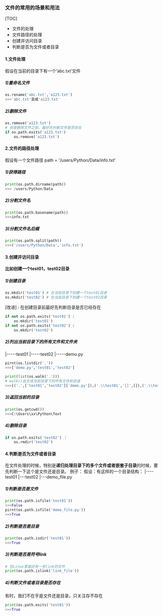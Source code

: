 ### 文件的常用的场景和用法

[TOC]

- 文件的处理
- 文件路径的处理
- 创建并访问目录
- 判断是否为文件或者目录

#### 1.文件处理
假设在当前的目录下有一个‘abc.txt’文件
##### 1)重命名文件
```python
os.rename('abc.txt','a123.txt')
>>>'abc.txt'变成'a123.txt'
```
##### 2)删除文件
```python
os.remove('a123.txt')
# 但是删除文件之前，最好先判断文件是否存在
if os.path.exits('a123.txt')
	os.remove('a123.txt')
```
#### 2.文件的路径处理
假设有一个文件路径
path = '/users/Python/Data/info.txt'
##### 1)获得路径
```python
print(os.path.dirname(path))
>>> /users/Python/Data
```
##### 2)分割文件名
```python
print(os.path.basename(path))
>>>info.txt
```
##### 3)分割文件名后缀
```python
print(os.path.split(path))
>>>('/users/Python/Data','info.txt')
```
#### 3.创建并访问目录
**比如创建一个test01，test02目录**
##### 1)创建目录
```python
os.mkdir('test01') # 在当前目录下创建一个test01目录
os.mkdir('test02') # 在当前目录下创建一个test02目录
```
[改进] : 在创建目录前最好先判断目录是否已经存在
```python
if not os.path.exits('test01') :
	os.mkdir('test01')
if not os.path.exits('test02') :
	os.mkdir('test02')
```
##### 2)列出当前目录下的所有文件和文件夹
|-----test01
|-----test02
|-----demo.py
```python
pirnt(os.listdir('.'))
>>>['demo.py','test01','test02']

print(list(os.walk('.')))
# walk()会生成当前目录下的所有文件和目录
>>>[('.',['test01','test02']['demo.py']),('.\\test01','[]',[]),('.\\test02',[],[])]
```
##### 3)返回当前的目录
```python
print(os.getcwd())
>>>C:\Users\xx\Python\Text
```
##### 4)删除目录
```python
if os.path.exits('test02') ：
	os.rmdir('test02')
```
#### 4.判断是否为文件或者目录
在文件处理的时候，特别是**递归处理目录下的多个文件或者嵌套子目录**的时候，要先判断一下这个是文件还是目录。
例子：
	假设：有这样的一个目录结构：
|----test01
|---test02
|---demo_file.py

##### 1)判断是否是文件
```python
print(os.path.isfile('test01'))
>>>False
pirnt(os.path.isfile('demo_file.py'))
>>>True
```
##### 2)判断是否是目录
```python
print(os.path.isdir('test01'))
>>>True
```
##### 3)判断是否是符号link
```python
# 在Linux里面还有一些link的文件
print(os.path.islink('link_file'))
```
##### 4)判断文件或者目录是否存在
有时，我们不在乎是文件还是目录，只关注存不存在
```python
print(os.path.exits('test01'))
>>>True
```
